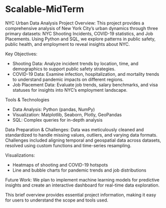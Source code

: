 # Scalable-MidTerm

NYC Urban Data Analysis Project
Overview:
This project provides a comprehensive analysis of New York City’s urban dynamics through three primary datasets: NYC Shooting Incidents, COVID-19 statistics, and Job Placements. Using Python and SQL, we explore patterns in public safety, public health, and employment to reveal insights about NYC.

 Key Objectives:
- Shooting Data: Analyze incident trends by location, time, and demographics to support public safety strategies.
- COVID-19 Data: Examine infection, hospitalization, and mortality trends to understand pandemic impacts on different regions.
- Job Placement Data: Evaluate job trends, salary benchmarks, and visa statuses for insights into NYC’s employment landscape.

Tools & Technologies
- Data Analysis: Python (pandas, NumPy)
- Visualization: Matplotlib, Seaborn, Plotly, GeoPandas
- SQL: Complex queries for in-depth analysis

Data Preparation & Challenges:
Data was meticulously cleaned and standardized to handle missing values, outliers, and varying data formats. Challenges included aligning temporal and geospatial data across datasets, resolved using custom functions and time-series resampling.

Visualizations:
- Heatmaps of shooting and COVID-19 hotspots
- Line and bubble charts for pandemic trends and job distributions

Future Work:
We plan to implement machine learning models for predictive insights and create an interactive dashboard for real-time data exploration.



This brief overview provides essential project information, making it easy for users to understand the scope and tools used.
